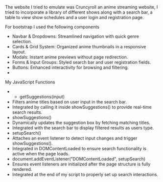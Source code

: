 The website I tried to emulate was Cruncyroll an anime streaming website, I tried to incorporate a library of different shows along with a search bar, a table to view show schedules and a user login and registration page.

For bootstrap I used the following components
- Navbar & Dropdowns: Streamlined navigation with quick genre selection.
- Cards & Grid System: Organized anime thumbnails in a responsive layout.
- Modals: Instant anime previews without page redirection.
- Forms & Input Groups: Styled search bar and user registration fields.
- Buttons: Enhanced interactivity for browsing and filtering.
- 
My JavaScript Functions
- - getSuggestions(input)
- Filters anime titles based on user input in the search bar.
- Integrated by calling it inside showSuggestions() to provide real-time search results.
- showSuggestions()
- Dynamically updates the suggestion box by fetching matching titles.
- Integrated with the search bar to display filtered results as users type.
- setupSearch()
- Attaches an event listener to detect input changes and trigger showSuggestions().
- Integrated in DOMContentLoaded to ensure search functionality is active when the page loads.
- document.addEventListener("DOMContentLoaded", setupSearch)
- Ensures event listeners are initialized after the page structure is fully rendered.
- Integrated at the end of my script to properly set up search interactions.
